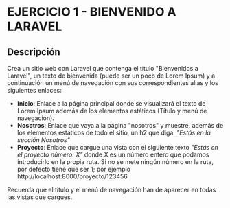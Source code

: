 # EJERCICIO 1 - BIENVENIDO A LARAVEL
## Descripción

Crea un sitio web con Laravel que contenga el título "Bienvenidos a Laravel",
un texto de bienvenida (puede ser un poco de Lorem Ipsum) y a continuación un
menú de navegación con sus correspondientes alias y los siguientes enlaces:

* **Inicio**: Enlace a la página principal donde se visualizará el texto de Lorem Ipsum
además de los elementos estáticos (Título y menú de navegación).  
* **Nosotros**: Enlace que vaya a la página "nosotros" y muestre, además de los elementos estáticos de todo el sitio,
  un h2 que diga: *"Estás en la sección Nosotros"*
* **Proyecto**: Enlace que cargue una vista con el siguiente texto *"Estás en el proyecto número: X"* donde X es un 
  número entero que podamos introducirlo en la propia ruta. Si no se mete ningún número en la ruta, por defecto 
  tiene que ser 1; por ejemplo http://localhost:8000/proyecto/123456  

Recuerda que el título y el menú de navegación han de aparecer en todas las vistas que cargues.
